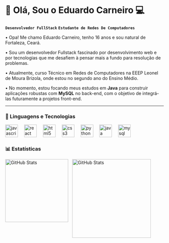 # 👋 Olá, Sou o Eduardo Carneiro 💻

**`Desenvolvedor FullStack`** **`Estudante de Redes De Computadores`**

• Opa! Me chamo Eduardo Carneiro, tenho 16 anos e sou natural de Fortaleza, Ceará.

• Sou um desenvolvedor Fullstack fascinado por desenvolvimento web e por tecnologias que me desafiem à pensar mais a fundo para resolução de problemas.

• Atualmente, curso Técnico em Redes de Computadores na EEEP Leonel de Moura Brizola, onde estou no segundo ano do Ensino Médio.

• No momento, estou focando meus estudos em <b>Java</b> para construir aplicações robustas com <b>MySQL</b> no back-end, com o objetivo de integrá-las futuramente a projetos front-end.

---

### 🤖 Linguagens e Tecnologias

<div align="left">
  <img src="https://cdn.jsdelivr.net/gh/devicons/devicon/icons/javascript/javascript-original.svg" height="40" alt="javascript logo"  />
  <img width="12" />
  <img src="https://cdn.jsdelivr.net/gh/devicons/devicon/icons/react/react-original.svg" height="40" alt="react logo"  />
  <img width="12" />
  <img src="https://cdn.jsdelivr.net/gh/devicons/devicon/icons/html5/html5-original.svg" height="40" alt="html5 logo"  />
  <img width="12" />
  <img src="https://cdn.jsdelivr.net/gh/devicons/devicon/icons/css3/css3-original.svg" height="40" alt="css3 logo"  />
  <img width="12" />
  <img src="https://cdn.jsdelivr.net/gh/devicons/devicon/icons/python/python-original.svg" height="40" alt="python logo"  />
  <img width="12" />
  <img src="https://cdn.jsdelivr.net/gh/devicons/devicon/icons/java/java-original.svg" height="40" alt="java logo"  />
  <img width="12" />
  <img src="https://cdn.jsdelivr.net/gh/devicons/devicon/icons/mysql/mysql-original.svg" height="40" alt="mysql logo"  />
</div>



### 📊 Estatísticas


<p>
  <img 
    align="left" 
    alt="GitHub Stats" 
    height="200" 
    style="padding-right: 10px;" 
    src="https://github-readme-stats.vercel.app/api?username=eduardocarneiroalm&show_icons=true&theme=dark" 
  />

  <img 
    align="left" 
    alt="GitHub Stats" 
    height="250"
    src="https://github-readme-stats.vercel.app/api/top-langs/?username=eduardocarneiroalm&layout=compact&theme=dark&custom_title=Tecnologias&langs_count=9"
    />
